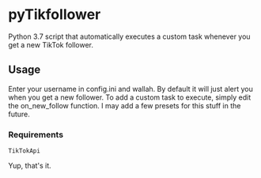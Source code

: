 # pyTikfollower
Python 3.7 script that automatically executes a custom task whenever you get a new TikTok follower.

## Usage
Enter your username in config.ini and wallah. By default it will just alert you when you get a new follower. To add a custom task to execute, simply edit the on_new_follow function.
I may add a few presets for this stuff in the future.

### Requirements
```
TikTokApi
```
Yup, that's it.
